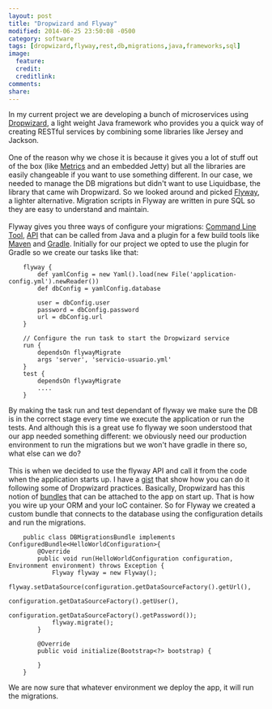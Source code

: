 ```yaml
---
layout: post
title: "Dropwizard and Flyway"
modified: 2014-06-25 23:50:08 -0500
category: software
tags: [dropwizard,flyway,rest,db,migrations,java,frameworks,sql]
image:
  feature:
  credit:
  creditlink:
comments:
share:
---
```


In my current project we are developing a bunch of microservices using [Dropwizard](dropwizard.github.io/dropwizard/), a light weight Java framework who provides you a quick way of creating RESTful services by combining some libraries like Jersey and Jackson.
<br/><br/>
One of the reason why we chose it is because it gives you a lot of stuff out of the box (like [Metrics](http://dropwizard.readthedocs.org/en/latest/manual/core.html#metrics) and an embedded Jetty) but all the libraries are easily changeable if you want to use something different. In our case, we needed to manage the DB migrations but didn't want to use Liquidbase, the library that came wih Dropwizard. So we looked around and picked [Flyway](http://flywaydb.org), a lighter alternative. Migration scripts in Flyway are written in pure SQL so they are easy to understand and maintain.
<br/><br/>
Flyway gives you three ways of configure your migrations: [Command Line Tool](http://flywaydb.org/documentation/commandline/), [API](http://flywaydb.org/documentation/api/) that can be called from Java and a plugin for a few build tools like [Maven](http://flywaydb.org/documentation/maven/) and [Gradle](http://flywaydb.org/documentation/gradle/). Initially for our project we opted to use the plugin for Gradle so we create our tasks like that:
<br/>

        flyway {
            def yamlConfig = new Yaml().load(new File('application-config.yml').newReader())
            def dbConfig = yamlConfig.database

            user = dbConfig.user
            password = dbConfig.password
            url = dbConfig.url
        }

        // Configure the run task to start the Dropwizard service
        run {
            dependsOn flywayMigrate
            args 'server', 'servicio-usuario.yml'
        }
        test {
            dependsOn flywayMigrate
            ....
        }

By making the task run and test dependant of flyway we make sure the DB is in the correct stage every time we execute the application or run the tests. And although this is a great use fo flyway we soon understood that our app needed something different: we obviously need our production environment to run the migrations but we won't have gradle in there so, what else can we do?
<br/><br/>
This is when we decided to use the flyway API and call it from the code when the application starts up. I have a [gist](https://gist.github.com/mariagomez/a0e1011bfb8b0cca0c9d) that show how you can do it following some of Dropwizard practices. Basically, Dropwizard has this notion of [bundles](http://dropwizard.readthedocs.org/en/latest/manual/core.html#bundles) that can be attached to the app on start up. That is how you wire up your ORM and your IoC container. So for Flyway we created a custom bundle that connects to the database using the configuration details and run the migrations.
<br/>

        public class DBMigrationsBundle implements ConfiguredBundle<HelloWorldConfiguration>{
            @Override
            public void run(HelloWorldConfiguration configuration, Environment environment) throws Exception {
                Flyway flyway = new Flyway();
                flyway.setDataSource(configuration.getDataSourceFactory().getUrl(),
                                    configuration.getDataSourceFactory().getUser(),
                                    configuration.getDataSourceFactory().getPassword());
                flyway.migrate();
            }

            @Override
            public void initialize(Bootstrap<?> bootstrap) {

            }
        }

We are now sure that whatever environment we deploy the app, it will run the migrations.
